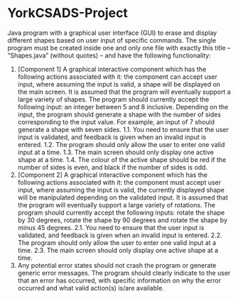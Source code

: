 # YorkCSADS-Project
Java program with a graphical user interface (GUI) to  erase and display different shapes based on user input of specific commands. 
The single program must be created inside one and only one file with exactly this title – 
“Shapes.java” (without quotes) – and have the following functionality:
1. [Component 1] A graphical interactive component which has the following actions 
associated with it: the component can accept user input, where assuming the input is 
valid, a shape will be displayed on the main screen. It is assumed that the program will 
eventually support a large variety of shapes. The program should currently accept the 
following input: an integer between 5 and 8 inclusive. Depending on the input, the 
program should generate a shape with the number of sides corresponding to the input 
value. For example, an input of 7 should generate a shape with seven sides.
1.1. You need to ensure that the user input is validated, and feedback is given when an 
invalid input is entered. 
1.2. The program should only allow the user to enter one valid input at a time. 
1.3. The main screen should only display one active shape at a time.
1.4. The colour of the active shape should be red if the number of sides is even, and 
black if the number of sides is odd.
2. [Component 2] A graphical interactive component which has the following actions 
associated with it: the component must accept user input, where assuming the input is 
valid, the currently displayed shape will be manipulated depending on the validated 
input. It is assumed that the program will eventually support a large variety of 
rotations. The program should currently accept the following inputs: rotate the shape 
by 30 degrees, rotate the shape by 90 degrees and rotate the shape by minus 45 
degrees.
2.1. You need to ensure that the user input is validated, and feedback is given when an 
invalid input is entered. 
2.2. The program should only allow the user to enter one valid input at a time.
2.3. The main screen should only display one active shape at a time.
3. Any potential error states should not crash the program or generate generic error 
messages. The program should clearly indicate to the user that an error has occurred, 
with specific information on why the error occurred and what valid action(s) is/are 
available.
